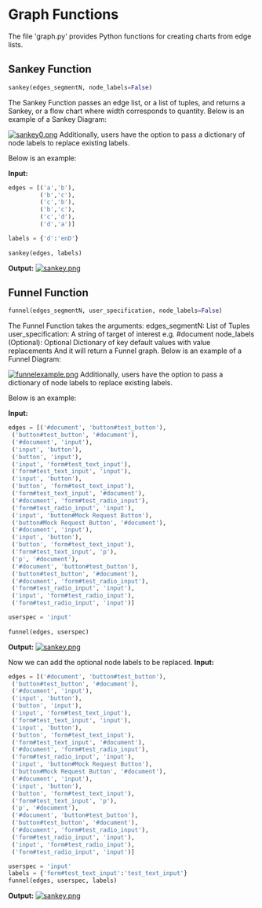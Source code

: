 # Graph Functions

The file 'graph.py' provides Python functions for creating charts from edge lists.

## Sankey Function

```python
sankey(edges_segmentN, node_labels=False)
```

The Sankey Function passes an edge list, or a list of tuples, and returns a Sankey, or a flow chart where width corresponds to quantity. Below is an example of a Sankey Diagram:

[![sankey0.png](https://i.postimg.cc/4NnnmphJ/sankey0.png)](https://postimg.cc/w789ryVP)
Additionally, users have the option to pass a dictionary of node labels to replace existing labels.

Below is an example:

**Input:**
```python
edges = [('a','b'),
         ('b','c'),
         ('c','b'),
         ('b','c'),
         ('c','d'),
         ('d','a')]

labels = {'d':'enD'}
         
sankey(edges, labels)
```

**Output:**
[![sankey.png](https://i.postimg.cc/50v6NJH8/sankey.png)](https://postimg.cc/YGrpbJzS)

## Funnel Function

```python
funnel(edges_segmentN, user_specification, node_labels=False)
```

The Funnel Function takes the arguments: 
edges_segmentN: List of Tuples
user_specification: A string of target of interest e.g. #document
node_labels (Optional): Optional Dictionary of key default values with value replacements 
And it will return a Funnel graph. Below is an example of a Funnel Diagram:

[![funnelexample.png](https://i.postimg.cc/qvPxbKqT/newplot-2.png)](https://postimg.cc/tsz67YFS)
Additionally, users have the option to pass a dictionary of node labels to replace existing labels.

Below is an example:

**Input:**
```python
edges = [('#document', 'button#test_button'),
 ('button#test_button', '#document'),
 ('#document', 'input'),
 ('input', 'button'),
 ('button', 'input'),
 ('input', 'form#test_text_input'),
 ('form#test_text_input', 'input'),
 ('input', 'button'),
 ('button', 'form#test_text_input'),
 ('form#test_text_input', '#document'),
 ('#document', 'form#test_radio_input'),
 ('form#test_radio_input', 'input'),
 ('input', 'button#Mock Request Button'),
 ('button#Mock Request Button', '#document'),
 ('#document', 'input'),
 ('input', 'button'),
 ('button', 'form#test_text_input'),
 ('form#test_text_input', 'p'),
 ('p', '#document'),
 ('#document', 'button#test_button'),
 ('button#test_button', '#document'),
 ('#document', 'form#test_radio_input'),
 ('form#test_radio_input', 'input'),
 ('input', 'form#test_radio_input'),
 ('form#test_radio_input', 'input')]

userspec = 'input'
         
funnel(edges, userspec)
```

**Output:**
[![sankey.png](https://i.postimg.cc/FzHydgWj/newplot-3.png)](https://postimg.cc/dkgkgdK1)


Now we can add the optional node labels to be replaced.
**Input:**
```python
edges = [('#document', 'button#test_button'),
 ('button#test_button', '#document'),
 ('#document', 'input'),
 ('input', 'button'),
 ('button', 'input'),
 ('input', 'form#test_text_input'),
 ('form#test_text_input', 'input'),
 ('input', 'button'),
 ('button', 'form#test_text_input'),
 ('form#test_text_input', '#document'),
 ('#document', 'form#test_radio_input'),
 ('form#test_radio_input', 'input'),
 ('input', 'button#Mock Request Button'),
 ('button#Mock Request Button', '#document'),
 ('#document', 'input'),
 ('input', 'button'),
 ('button', 'form#test_text_input'),
 ('form#test_text_input', 'p'),
 ('p', '#document'),
 ('#document', 'button#test_button'),
 ('button#test_button', '#document'),
 ('#document', 'form#test_radio_input'),
 ('form#test_radio_input', 'input'),
 ('input', 'form#test_radio_input'),
 ('form#test_radio_input', 'input')]

userspec = 'input'
labels = {'form#test_text_input':'test_text_input'}        
funnel(edges, userspec, labels)
```

**Output:**
[![sankey.png](https://i.postimg.cc/rwrSrpJY/newplot-4.png)](https://postimg.cc/RWv6r42c)


